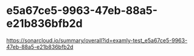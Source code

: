 # e5a67ce5-9963-47eb-88a5-e21b836bfb2d
https://sonarcloud.io/summary/overall?id=examly-test_e5a67ce5-9963-47eb-88a5-e21b836bfb2d

